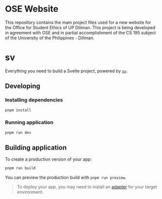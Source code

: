 # OSE Website

This repository contains the main project files used for a new website for the Office for Student Ethics of UP Diliman. This project is being developed in agreement with OSE and in partial accomplishment of the CS 195 subject of the University of the Philippines - Diliman.

# sv

Everything you need to build a Svelte project, powered by [`sv`](https://github.com/sveltejs/cli).

## Developing

### Installing dependencies

```bash
pnpm install
```

### Running application

```bash
pnpm run dev
```

## Building application

To create a production version of your app:

```bash
pnpm run build
```

You can preview the production build with `pnpm run preview`.

> To deploy your app, you may need to install an [adapter](https://svelte.dev/docs/kit/adapters) for your target environment.